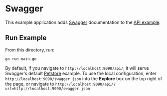 # Swagger
This example application adds [Swagger](http://swagger.io/) documentation to the [API example](https://github.com/zpatrick/fireball/tree/master/examples/api). 

## Run Example
From this directory, run:
```
go run main.go
```

By default, if you navigate to `http://localhost:9090/api/`, it will serve Swagger's default [Petstore](http://petstore.swagger.io/) example. 
To use the local configuration, enter `http://localhost:9090/swagger.json` into the **Explore** box on the top right of the page, 
or navigate to `http://localhost:9090/api/?url=http://localhost:9090/swagger.json`
